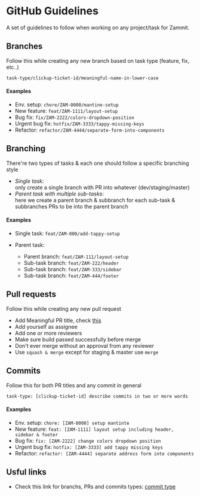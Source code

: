 # GitHub Guidelines

A set of guidelines to follow when working on any project/task for Zammit.

## Branches

Follow this while creating any new branch based on task type (feature, fix, etc..)

`task-type/clickup-ticket-id/meaningful-name-in-lower-case`

#### Examples
- Env. setup: `chore/ZAM-0000/mantine-setup`
- New feature: `feat/ZAM-1111/layout-setup`
- Bug fix: `fix/ZAM-2222/colors-dropdown-position`
- Urgent bug fix: `hotfix/ZAM-3333/tappy-missing-keys`
- Refactor: `refactor/ZAM-4444/separate-form-into-components`

## Branching 

There're two types of tasks & each one should follow a specific branching style

- *Single task*:  
only create a single branch with PR into whatever (dev/staging/master)
- *Parent task with multiple sub-tasks*:   
here we create a parent branch & subbranch for each sub-task & subbranches PRs to be into the parent branch

#### Examples

- Single task: `feat/ZAM-000/add-tappy-setup`
- Parent task:             

  - Parent branch: `feat/ZAM-111/layout-setup`
  - Sub-task branch: `feat/ZAM-222/header`
  - Sub-task branch: `feat/ZAM-333/sidebar`
  - Sub-task branch: `feat/ZAM-444/footer`

## Pull requests

Follow this while creating any new pull request

- Add Meaningful PR title, check [this](#commits)
- Add yourself as assignee 
- Add one or more reviewers
- Make sure build passed successfully before merge
- Don't ever merge without an approval from any reviewer
- Use `squash & merge` except for staging & master use `merge`


## Commits

Follow this for both PR titles and any commit in general

`task-type: [clickup-ticket-id] describe commits in two or more words`

#### Examples
- Env. setup: `chore: [ZAM-0000] setup mantinte`
- New feature: `feat: [ZAM-1111] layout setup including header, sidebar & footer`
- Bug fix: `fix: [ZAM-2222] change colors dropdown position`
- Urgent bug fix: `hotfix: [ZAM-3333] add tappy missing keys`
- Refactor: `refactor: [ZAM-4444] separate address form into components`

## Usful links

- Check this link for branchs, PRs and commits types: [commit type](https://mazer.dev/en/git/best-practices/git-semantic-commits/#type)



